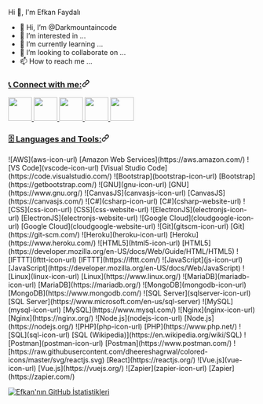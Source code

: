   Hi 👋, I'm Efkan Faydalı

- 👋 Hi, I’m @Darkmountaincode
- 👀 I’m interested in ...
- 🌱 I’m currently learning ...
- 💞️ I’m looking to collaborate on ...
- 📫 How to reach me ...

<h3 align="left" id="user-content--connect-with-me" dir="auto"><a class="heading-link" href="#-connect-with-me">📞 Connect with me:<svg class="octicon octicon-link" viewBox="0 0 16 16" version="1.1" width="16" height="16" aria-hidden="true"><path d="m7.775 3.275 1.25-1.25a3.5 3.5 0 1 1 4.95 4.95l-2.5 2.5a3.5 3.5 0 0 1-4.95 0 .751.751 0 0 1 .018-1.042.751.751 0 0 1 1.042-.018 1.998 1.998 0 0 0 2.83 0l2.5-2.5a2.002 2.002 0 0 0-2.83-2.83l-1.25 1.25a.751.751 0 0 1-1.042-.018.751.751 0 0 1-.018-1.042Zm-4.69 9.64a1.998 1.998 0 0 0 2.83 0l1.25-1.25a.751.751 0 0 1 1.042.018.751.751 0 0 1 .018 1.042l-1.25 1.25a3.5 3.5 0 1 1-4.95-4.95l2.5-2.5a3.5 3.5 0 0 1 4.95 0 .751.751 0 0 1-.018 1.042.751.751 0 0 1-1.042.018 1.998 1.998 0 0 0-2.83 0l-2.5 2.5a1.998 1.998 0 0 0 0 2.83Z"></path></svg></a></h3>
<a href="https://www.linkedin.com/in/efkan-faydal%C4%B1-220a151b7/">
  <img src="https://raw.githubusercontent.com/rahuldkjain/github-profile-readme-generator/master/src/images/icons/Social/linked-in-alt.svg" height="48" width="48">
</a>
<a href="https://twitter.com/babybayneydis">
  <img src="https://raw.githubusercontent.com/rahuldkjain/github-profile-readme-generator/master/src/images/icons/Social/twitter.svg" height="48" width="48">
</a>
<a href="https://www.linkedin.com/in/efkan-faydal%C4%B1-220a151b7/(https://www.instagram.com/efkanfaydali/)">
  <img src="https://raw.githubusercontent.com/rahuldkjain/github-profile-readme-generator/master/src/images/icons/Social/instagram.svg" height="48" width="48">
</a>
<a href="https://codepen.io/Darkmountaincode">
  <img src="https://raw.githubusercontent.com/rahuldkjain/github-profile-readme-generator/master/src/images/icons/Social/codepen.svg" height="48" width="48">
</a>
<a href="https://dev.to/dashboard">
  <img src="https://raw.githubusercontent.com/rahuldkjain/github-profile-readme-generator/master/src/images/icons/Social/devto.svg" height="48" width="48">
</a>
<br>
<h3 align="left" id="user-content-️-languages-and-tools" dir="auto"><a class="heading-link" href="#️-languages-and-tools">🗄️ Languages and Tools:<svg class="octicon octicon-link" viewBox="0 0 16 16" version="1.1" width="16" height="16" aria-hidden="true"><path d="m7.775 3.275 1.25-1.25a3.5 3.5 0 1 1 4.95 4.95l-2.5 2.5a3.5 3.5 0 0 1-4.95 0 .751.751 0 0 1 .018-1.042.751.751 0 0 1 1.042-.018 1.998 1.998 0 0 0 2.83 0l2.5-2.5a2.002 2.002 0 0 0-2.83-2.83l-1.25 1.25a.751.751 0 0 1-1.042-.018.751.751 0 0 1-.018-1.042Zm-4.69 9.64a1.998 1.998 0 0 0 2.83 0l1.25-1.25a.751.751 0 0 1 1.042.018.751.751 0 0 1 .018 1.042l-1.25 1.25a3.5 3.5 0 1 1-4.95-4.95l2.5-2.5a3.5 3.5 0 0 1 4.95 0 .751.751 0 0 1-.018 1.042.751.751 0 0 1-1.042.018 1.998 1.998 0 0 0-2.83 0l-2.5 2.5a1.998 1.998 0 0 0 0 2.83Z"></path></svg></a></h3>
![AWS](aws-icon-url) [Amazon Web Services](https://aws.amazon.com/) ![VS Code](vscode-icon-url) [Visual Studio Code](https://code.visualstudio.com/) ![Bootstrap](bootstrap-icon-url) [Bootstrap](https://getbootstrap.com/) ![GNU](gnu-icon-url) [GNU](https://www.gnu.org/) ![CanvasJS](canvasjs-icon-url) [CanvasJS](https://canvasjs.com/) ![C#](csharp-icon-url) [C#](csharp-website-url) ![CSS](css-icon-url) [CSS](css-website-url) ![ElectronJS](electronjs-icon-url) [ElectronJS](electronjs-website-url) ![Google Cloud](cloudgoogle-icon-url) [Google Cloud](cloudgoogle-website-url) ![Git](gitscm-icon-url) [Git](https://git-scm.com/) ![Heroku](heroku-icon-url) [Heroku](https://www.heroku.com/) ![HTML5](html5-icon-url) [HTML5](https://developer.mozilla.org/en-US/docs/Web/Guide/HTML/HTML5) ![IFTTT](ifttt-icon-url) [IFTTT](https://ifttt.com/) ![JavaScript](js-icon-url) [JavaScript](https://developer.mozilla.org/en-US/docs/Web/JavaScript) ![Linux](linux-icon-url) [Linux](https://www.linux.org/) ![MariaDB](mariadb-icon-url) [MariaDB](https://mariadb.org/) ![MongoDB](mongodb-icon-url) [MongoDB](https://www.mongodb.com/) ![SQL Server](sqlserver-icon-url) [SQL Server](https://www.microsoft.com/en-us/sql-server) ![MySQL](mysql-icon-url) [MySQL](https://www.mysql.com/) ![Nginx](nginx-icon-url) [Nginx](https://nginx.org/) ![Node.js](nodejs-icon-url) [Node.js](https://nodejs.org/) ![PHP](php-icon-url) [PHP](https://www.php.net/) ![SQL](sql-icon-url) [SQL (Wikipedia)](https://en.wikipedia.org/wiki/SQL) ![Postman](postman-icon-url) [Postman](https://www.postman.com/) ![https://raw.githubusercontent.com/dheereshagrwal/colored-icons/master/svg/reactjs.svg) [React](https://reactjs.org/) ![Vue.js](vue-icon-url) [Vue.js](https://vuejs.org/) ![Zapier](zapier-icon-url) [Zapier](https://zapier.com/)

[![Efkan'nın GitHub İstatistikleri](https://github-readme-stats.vercel.app/api?username=Darkmountaincode&theme=dark)](https://github.com/anuraghazra/github-readme-stats)

 

<!---
Darkmountaincode/Darkmountaincode is a ✨ special ✨ repository because its `README.md` (this file) appears on your GitHub profile.
You can click the Preview link to take a look at your changes.
--->
